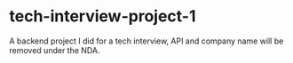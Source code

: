 # tech-interview-project-1
A backend project I did for a tech interview, API and company name will be removed under the NDA.
